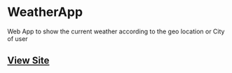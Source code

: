 # WeatherApp
Web App to show the current weather according to the geo location or City of user


## [View Site](elated-beaver-c4c512.netlify.app)
